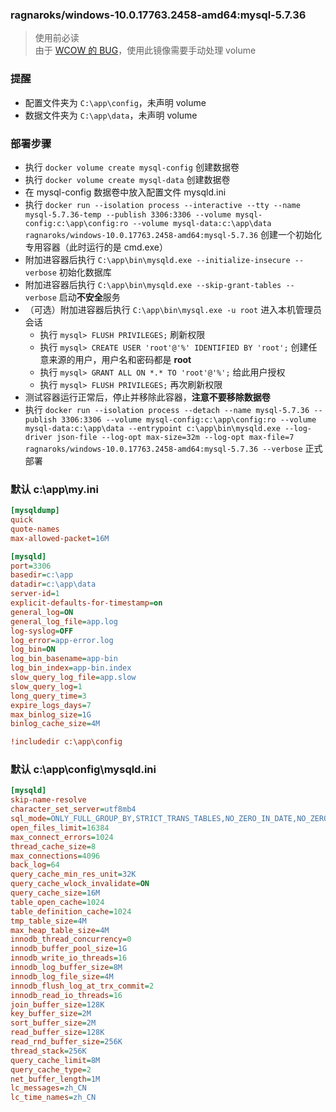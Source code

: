 ### ragnaroks/windows-10.0.17763.2458-amd64:mysql-5.7.36
> 使用前必读  
> 由于 [WCOW 的 BUG](https://www.ragnaroks.site/posts/45/)，使用此镜像需要手动处理 volume  

### 提醒
- 配置文件夹为 `C:\app\config`，未声明 volume
- 数据文件夹为 `C:\app\data`，未声明 volume

### 部署步骤
- 执行 `docker volume create mysql-config` 创建数据卷
- 执行 `docker volume create mysql-data` 创建数据卷
- 在 mysql-config 数据卷中放入配置文件 mysqld.ini
- 执行 `docker run --isolation process --interactive --tty --name mysql-5.7.36-temp --publish 3306:3306 --volume mysql-config:c:\app\config:ro --volume mysql-data:c:\app\data ragnaroks/windows-10.0.17763.2458-amd64:mysql-5.7.36` 创建一个初始化专用容器（此时运行的是 cmd.exe）
- 附加进容器后执行 `C:\app\bin\mysqld.exe --initialize-insecure --verbose` 初始化数据库
- 附加进容器后执行 `C:\app\bin\mysqld.exe --skip-grant-tables --verbose` 启动**不安全**服务
- （可选）附加进容器后执行 `C:\app\bin\mysql.exe -u root` 进入本机管理员会话
  - 执行 `mysql> FLUSH PRIVILEGES;` 刷新权限
  - 执行 `mysql> CREATE USER 'root'@'%' IDENTIFIED BY 'root';` 创建任意来源的用户，用户名和密码都是 **root**
  - 执行 `mysql> GRANT ALL ON *.* TO 'root'@'%';` 给此用户授权
  - 执行 `mysql> FLUSH PRIVILEGES;` 再次刷新权限
- 测试容器运行正常后，停止并移除此容器，**注意不要移除数据卷**
- 执行 `docker run --isolation process --detach --name mysql-5.7.36 --publish 3306:3306 --volume mysql-config:c:\app\config:ro --volume mysql-data:c:\app\data --entrypoint c:\app\bin\mysqld.exe --log-driver json-file --log-opt max-size=32m --log-opt max-file=7 ragnaroks/windows-10.0.17763.2458-amd64:mysql-5.7.36 --verbose` 正式部署

### 默认 c:\app\my.ini
```ini
[mysqldump]
quick
quote-names
max-allowed-packet=16M

[mysqld]
port=3306
basedir=c:\app
datadir=c:\app\data
server-id=1
explicit-defaults-for-timestamp=on
general_log=ON
general_log_file=app.log
log-syslog=OFF
log_error=app-error.log
log_bin=ON
log_bin_basename=app-bin
log_bin_index=app-bin.index
slow_query_log_file=app.slow
slow_query_log=1
long_query_time=3
expire_logs_days=7
max_binlog_size=1G
binlog_cache_size=4M

!includedir c:\app\config
```

### 默认 c:\app\config\mysqld.ini
```ini
[mysqld]
skip-name-resolve
character_set_server=utf8mb4
sql_mode=ONLY_FULL_GROUP_BY,STRICT_TRANS_TABLES,NO_ZERO_IN_DATE,NO_ZERO_DATE,ERROR_FOR_DIVISION_BY_ZERO,NO_AUTO_CREATE_USER,NO_ENGINE_SUBSTITUTION
open_files_limit=16384
max_connect_errors=1024
thread_cache_size=8
max_connections=4096
back_log=64
query_cache_min_res_unit=32K
query_cache_wlock_invalidate=ON
query_cache_size=16M
table_open_cache=1024
table_definition_cache=1024
tmp_table_size=4M
max_heap_table_size=4M
innodb_thread_concurrency=0
innodb_buffer_pool_size=1G
innodb_write_io_threads=16
innodb_log_buffer_size=8M
innodb_log_file_size=4M
innodb_flush_log_at_trx_commit=2
innodb_read_io_threads=16
join_buffer_size=128K
key_buffer_size=2M
sort_buffer_size=2M
read_buffer_size=128K
read_rnd_buffer_size=256K
thread_stack=256K
query_cache_limit=8M
query_cache_type=2
net_buffer_length=1M
lc_messages=zh_CN
lc_time_names=zh_CN
```
